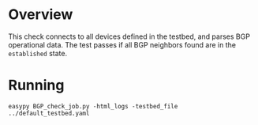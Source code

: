 # Overview

This check connects to all devices defined in the testbed, and parses BGP operational data.  The test passes if all BGP neighbors found are in the `established` state. 

# Running

```
easypy BGP_check_job.py -html_logs -testbed_file ../default_testbed.yaml
```

